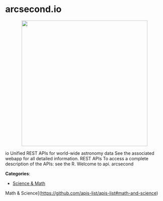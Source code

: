 # arcsecond.io
<p align="center">
    <img width="400" src="https://raw.githubusercontent.com/apis-list/apis-list/apis/arcsecond-io/logo_256x256.png" />
</p>

io Unified REST APIs for world-wide astronomy data See the associated webapp for all detailed information. REST APIs To access a complete description of the APIs: see the R. Welcome to api. arcsecond



**Categories**:
- [Science & Math](https://github.com/apis-list/apis-list#science-and-math)



Math & Science](https://github.com/apis-list/apis-list#math-and-science)





